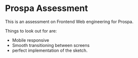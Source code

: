 # Prospa Assessment

This is an assessment on Frontend Web engineering for Prospa.

Things to look out for are:

- Mobile responsive
- Smooth transitioning between screens
- perfect implementation of the sketch.
